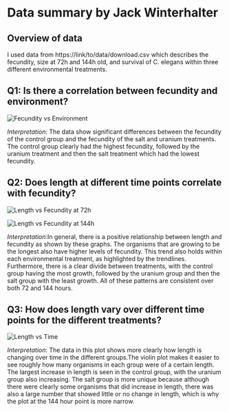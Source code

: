# Data summary by Jack Winterhalter


## Overview of data
I used data from https://link/to/data/download.csv which describes the fecundity, size at 72h and 144h old, and survival of C. elegans within three different environmental treatments.

## Q1: Is there a correlation between fecundity and environment?

![Fecundity vs Environment](/BIOL4585_projects/jw4pj/fecundityVSenvironment.png)

*Interpretation*: The data show significant differences between the fecundity of the control group and the fecundity of the salt and uranium treatments. The control group clearly had the highest fecundity, followed by the uranium treatment and then the salt treatment which had the lowest fecundity.  

## Q2: Does length at different time points correlate with fecundity?

![Length vs Fecundity at 72h](/BIOL4585_projects/jw4pj/lengthVSfecundity.png)

![Length vs Fecundity at 144h](/BIOL4585_projects/jw4pj/lengthVSfecundity144.png)


*Interpretation*:In general, there is a positive relationship between length and fecundity as shown by these graphs. The organisms that are growing to be the longest also have higher levels of fecundity. This trend also holds within each environmental treatment, as highlighted by the trendlines. Furthermore, there is a clear divide between treatments, with the control group having the most growth, followed by the uranium group and then the salt group with the least growth. All of these patterns are consistent over both 72 and 144 hours. 

## Q3: How does length vary over different time points for the different treatments? 

![Length vs Time](/BIOL4585_projects/jw4pj/lengthVStime.png)


*Interpretation*: The data in this plot shows more clearly how length is changing over time in the different groups.The violin plot makes it easier to see roughly how many organisms in each group were of a certain length. The largest increase in length is seen in the control group, with the uranium group also increasing. The salt group is more unique because although there were clearly some organisms that did increase in length, there was also a large number that showed little or no change in length, which is why the plot at the 144 hour point is more narrow.  
